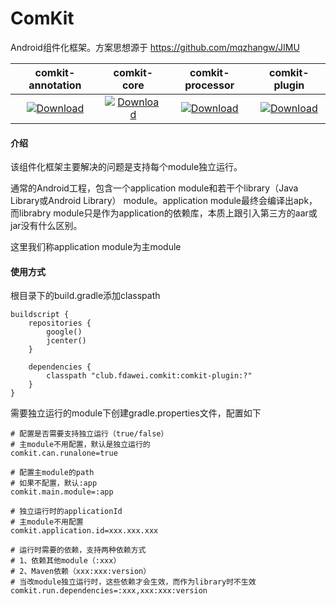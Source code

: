 # ComKit
Android组件化框架。方案思想源于 https://github.com/mqzhangw/JIMU


| comkit-annotation | comkit-core | comkit-processor | comkit-plugin |
| :---: | :---: | :---: | :---: |
| [ ![Download](https://api.bintray.com/packages/fangdawei/maven/comkit-annotation/images/download.svg?version=1.0.0) ](https://bintray.com/fangdawei/maven/comkit-annotation/1.0.0/link) | [ ![Download](https://api.bintray.com/packages/fangdawei/maven/comkit-core/images/download.svg?version=1.0.0) ](https://bintray.com/fangdawei/maven/comkit-core/1.0.0/link) | [ ![Download](https://api.bintray.com/packages/fangdawei/maven/comkit-processor/images/download.svg?version=1.0.0) ](https://bintray.com/fangdawei/maven/comkit-processor/1.0.0/link) | [ ![Download](https://api.bintray.com/packages/fangdawei/maven/comkit-plugin/images/download.svg?version=1.0.0) ](https://bintray.com/fangdawei/maven/comkit-plugin/1.0.0/link) |

#### 介绍

该组件化框架主要解决的问题是支持每个module独立运行。

通常的Android工程，包含一个application module和若干个library（Java Library或Android Library） module。application module最终会编译出apk，而librabry module只是作为application的依赖库，本质上跟引入第三方的aar或jar没有什么区别。

这里我们称application module为主module

#### 使用方式

根目录下的build.gradle添加classpath

```
buildscript {
    repositories {
        google()
        jcenter()
    }

    dependencies {
        classpath "club.fdawei.comkit:comkit-plugin:?"
    }
}
```

需要独立运行的module下创建gradle.properties文件，配置如下

```
# 配置是否需要支持独立运行（true/false）
# 主module不用配置，默认是独立运行的
comkit.can.runalone=true

# 配置主module的path
# 如果不配置，默认:app
comkit.main.module=:app

# 独立运行时的applicationId
# 主module不用配置
comkit.application.id=xxx.xxx.xxx

# 运行时需要的依赖，支持两种依赖方式
# 1、依赖其他module（:xxx）
# 2、Maven依赖（xxx:xxx:version）
# 当改module独立运行时，这些依赖才会生效，而作为library时不生效
comkit.run.dependencies=:xxx,xxx:xxx:version
```


